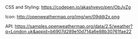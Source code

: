 CSS and Styling:
https://codepen.io/akashvevo/pen/ObJyZg

Icon:
http://openweathermap.org/img/wn/09d@2x.png

API:
https://samples.openweathermap.org/data/2.5/weather?q=London,uk&appid=b6907d289e10d714a6e88b30761fae22
